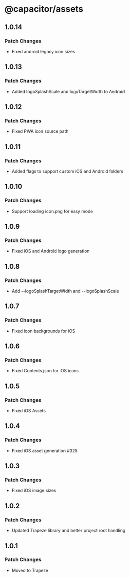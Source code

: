 # @capacitor/assets

## 1.0.14

### Patch Changes

- Fixed android legacy icon sizes

## 1.0.13

### Patch Changes

- Added logoSplashScale and logoTargetWidth to Android

## 1.0.12

### Patch Changes

- Fixed PWA icon source path

## 1.0.11

### Patch Changes

- Added flags to support custom iOS and Android folders

## 1.0.10

### Patch Changes

- Support loading icon.png for easy mode

## 1.0.9

### Patch Changes

- Fixed iOS and Android logo generation

## 1.0.8

### Patch Changes

- Add --logoSplashTargetWidth and --logoSplashScale

## 1.0.7

### Patch Changes

- Fixed icon backgrounds for iOS

## 1.0.6

### Patch Changes

- Fixed Contents.json for iOS icons

## 1.0.5

### Patch Changes

- Fixed iOS Assets

## 1.0.4

### Patch Changes

- Fixed iOS asset generation #325

## 1.0.3

### Patch Changes

- Fixed iOS image sizes

## 1.0.2

### Patch Changes

- Updated Trapeze library and better project root handling

## 1.0.1

### Patch Changes

- Moved to Trapeze
